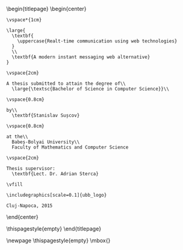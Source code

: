 \begin{titlepage}
  \begin{center}

    \vspace*{1cm}

    \large{
      \textbf{
        \uppercase{Realt-time communication using web technologies}
      }
      \\
      \textbf{A modern instant messaging web alternative}
    }

    \vspace{2cm}

    A thesis submitted to attain the degree of\\
      \large{\textsc{Bachelor of Science in Computer Science}}\\

    \vspace{0.8cm}

    by\\
      \textbf{Stanislav Sușcov}

    \vspace{0.8cm}

    at the\\
      Babeș-Bolyai University\\
      Faculty of Mathematics and Computer Science

    \vspace{2cm}

    Thesis supervisor:
      \textbf{Lect. Dr. Adrian Sterca}

    \vfill

    \includegraphics[scale=0.1]{ubb_logo}

    Cluj-Napoca, 2015

  \end{center}

\thispagestyle{empty}
\end{titlepage}

\newpage
\thispagestyle{empty}
\mbox{}
